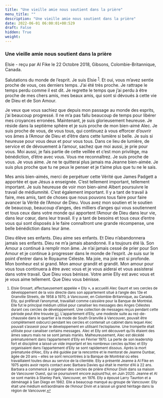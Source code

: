 ```yaml
---
title: "Une vieille amie nous soutient dans la prière"
menu_title: ""
description: "Une vieille amie nous soutient dans la prière"
date: 2022-06-01 06:00:01+00:529
draft: False
hidden: True
weight:
---
```

### Une vieille amie nous soutient dans la prière

Elsie - reçu par Al Fike le 22 Octobre 2018, Gibsons, Colombie-Britannique, Canada.

Salutations du monde de l’esprit. Je suis Elsie <sup id="a1">[1](#f1)</sup>. Et oui, vous m’avez sentie proche de vous, ces derniers temps. J’ai été très proche. Je rattrape le temps perdu comme il est dit. Je regrette le temps que j’ai perdu à être proche de mes chers amis, mes beaux amis, qui sont si dévoués à cette vie de Dieu et de Son Amour.

Je veux que vous sachiez que depuis mon passage au monde des esprits, j’ai beaucoup progressé. Il ne m’a pas fallu beaucoup de temps pour libérer mes croyances erronées. Maintenant, je suis glorieusement heureuse. Je réside dans la septième sphère et je suis proche de mon bien-aimé Alec. Je suis proche de vous, de vous tous, qui continuez à vous efforcer d’ouvrir vos âmes à l’Amour de Dieu et d’être dans cette lumière si belle. Je suis si heureuse pour vous deux et pour vous tous. Dans ce lieu de lumière, de service et de dévouement à l’amour, sachez que moi aussi, je prie pour vous. Moi aussi, je fais partie de cette veillée et c’est mon privilège, ma bénédiction, d’être avec vous. Vous me reconnaîtrez. Je suis proche de vous. Je vous aime. Je ne te quitterai plus jamais ma Jeanne bien-aimée. Je suis plus proche que tu ne peux le penser et je t’aime plus que tu ne le sais.

Mes amis bien-aimés, merci de perpétuer cette Vérité que James Padgett a apportée et que Jésus a enseignée. C’est tellement important, tellement important. Je suis heureuse de voir mon bien-aimé Albert poursuivre le travail de médiumnité. C’est également important. Il y a tant de travail à faire, mes amis, tant de choses que nous pouvons tous faire pour faire avancer la Vérité de l’Amour de Dieu. Vous avez mon soutien et le soutien de beaucoup, beaucoup d’anges, des milliers d’anges qui vous soutiennent et tous ceux dans votre monde qui apportent l’Amour de Dieu dans leur vie, dans leur cœur, dans leur travail. Il y a tant de besoins et tous ceux d’entre vous qui sont disposés à le faire connaîtront une grande récompense, une belle bénédiction dans leur âme.

Dieu élève ses enfants. Dieu aime ses enfants. Et Dieu n’abandonnera jamais ses enfants. Dieu ne m’a jamais abandonné. Il a toujours été là. Son Amour a continué à remplir mon âme. Je n’ai jamais cessé de prier pour Son Amour et je continue à progresser dans le monde de l’esprit. Je suis sur le point d’entrer dans le Royaume Céleste. Ma joie, ma joie est si profonde. Mon bonheur est si grand. Mon amour grandit et grandit. Mon amour pour vous tous continuera à être avec vous et je vous aiderai et vous assisterai dans votre travail. Que Dieu vous bénisse. Votre amie Elly est avec vous et je vous aime tellement. Que Dieu vous bénisse.
<small>

1. <large id="f1"> Elsie Grosart, affectueusement appelée « Elly », a accueilli Alec Gaunt et ses cercles de développement de la voix directe dans son appartement situé à l’angle des 13e et Granville Streets, de 1958 à 1970, à Vancouver, en Colombie-Britannique, au Canada. Elly, qui préférait l’anonymat, travaillait comme caissière pour la Banque de Montréal. Elle fut le principal médium utilisé pour canaliser les messages des Anges Célestes durant ces cercles de développement. Une collection de messages reçus pendant cette période peut être trouvée [ici](https://soultruth.ca/media/Direct_Voice_Volume_1_Revision_1_5.pdf). L’appartement d’Elly, une modeste suite au rez-de-chaussée dans le quartier à la mode de South Granville à Vancouver, pouvait être complètement osbcurci pendant les cercles et contenait un cabinet dans lequel Alec pouvait s’asseoir pour le développement en utilisant l’ectoplasme. Une trompette était utilisée pour canaliser certains messages. Alec et Elly ont découvert qu’ils étaient des âmes sœurs mais ne se sont jamais mariés. Malheureusement, Alec est décédé prématurément dans l’appartement d’Elly en Février 1970. La perte de son leadership fort et discipliné a laissé un vide important et les nombreux cercles qu’Alec et Elly organisaient dans l’appartement d’Elly se sont rapidement dissous. Après la mort prématurée d’Alec, Elly a été guidée par la rencontre et le mentorat de Jeanne Dunbar, âgée de 20 ans – elles se sont rencontrées à la Banque de Montréal où elles travaillaient toutes deux au service de la clientèle. Elly a présenté Jeanne à Al Fike en 1975 après avoir repris contact avec Barbara Davies qui était le mentor d’Al à 22 ans. Barbara a commencé à organiser des cercles de prière d’Amour Divin dans sa maison de Vancouver Ouest, qui se poursuivent encore aujourd’hui, en Juin 2020. Jeanne et Al se sont mariés à Stanley Park, Vancouver, en 1976. Elly a épousé Larry Taunton et a déménagé à San Diego en 1982. Elle a beaucoup manqué au groupe de Vancouver. Elly était une médium extraordinaire de l’Amour Divin et a laissé un grand héritage dans la région de Vancouver.[↩](#a1)
